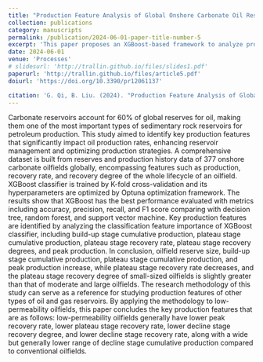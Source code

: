 ```yaml
---
title: "Production Feature Analysis of Global Onshore Carbonate Oil Reservoirs Based on XGBoost Classifier"
collection: publications
category: manuscripts
permalink: /publication/2024-06-01-paper-title-number-5
excerpt: 'This paper proposes an XGBoost-based framework to analyze production features of carbonate reservoirs, offering insights for reservoir optimization.'
date: 2024-06-01
venue: 'Processes'
# slidesurl: 'http://trallin.github.io/files/slides1.pdf'
paperurl: 'http://trallin.github.io/files/article5.pdf'
doiurl: 'https://doi.org/10.3390/pr12061137'

citation: 'G. Qi, B. Liu. (2024). "Production Feature Analysis of Global Onshore Carbonate Oil Reservoirs Based on XGBoost Classifier." <i>Processes</i> 12, no. 6: 1137.'
---
```


Carbonate reservoirs account for 60% of global reserves for oil, making them one of the most important types of sedimentary rock reservoirs for petroleum production. This study aimed to identify key production features that significantly impact oil production rates, enhancing reservoir management and optimizing production strategies. A comprehensive dataset is built from reserves and production history data of 377 onshore carbonate oilfields globally, encompassing features such as production, recovery rate, and recovery degree of the whole lifecycle of an oilfield. XGBoost classifier is trained by K-fold cross-validation and its hyperparameters are optimized by Optuna optimization framework. The results show that XGBoost has the best performance evaluated with metrics including accuracy, precision, recall, and F1 score comparing with decision tree, random forest, and support vector machine. Key production features are identified by analyzing the classification feature importance of XGBoost classifier, including build-up stage cumulative production, plateau stage cumulative production, plateau stage recovery rate, plateau stage recovery degrees, and peak production. In conclusion, oilfield reserve size, build-up stage cumulative production, plateau stage cumulative production, and peak production increase, while plateau stage recovery rate decreases, and the plateau stage recovery degree of small-sized oilfields is slightly greater than that of moderate and large oilfields. The research methodology of this study can serve as a reference for studying production features of other types of oil and gas reservoirs. By applying the methodology to low-permeability oilfields, this paper concludes the key production features that are as follows: low-permeability oilfields generally have lower peak recovery rate, lower plateau stage recovery rate, lower decline stage recovery degree, and lower decline stage recovery rate, along with a wide but generally lower range of decline stage cumulative production compared to conventional oilfields.
